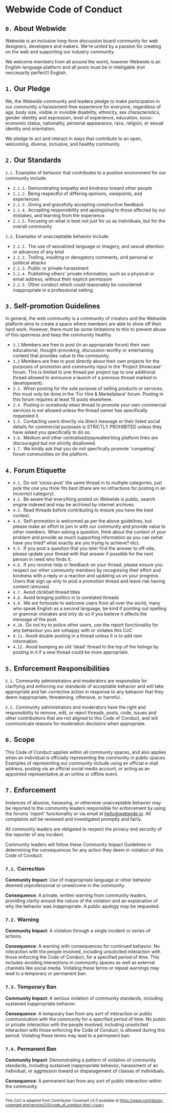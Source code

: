 
# Webwide Code of Conduct

## `0.` About Webwide
Webwide is an inclusive long-form discussion board community for web designers, developers and makers. We're united by a passion for creating on the web and supporting our industry community.

We welcome members from all around the world, however Webwide is an English-language platform and all posts must be in inteligable (not neccesarily perfect!) English.

## `1.` Our Pledge

We, the Webwide community and leaders pledge to make participation in our
community a harassment-free experience for everyone, regardless of age, body
size, visible or invisible disability, ethnicity, sex characteristics, gender
identity and expression, level of experience, education, socio-economic status,
nationality, personal appearance, race, religion, or sexual identity
and orientation.

We pledge to act and interact in ways that contribute to an open, welcoming,
diverse, inclusive, and healthy community.

## `2.` Our Standards

`2.1.` Examples of behavior that contributes to a positive environment for our
community include:

* `2.1.1.` Demonstrating empathy and kindness toward other people
* `2.1.2.` Being respectful of differing opinions, viewpoints, and experiences
* `2.1.3.` Giving and gracefully accepting constructive feedback
* `2.1.4.` Accepting responsibility and apologizing to those affected by our mistakes,
  and learning from the experience
* `2.1.5.` Focusing on what is best not just for us as individuals, but for the
  overall community

`2.2.` Examples of unacceptable behavior include:

* `2.2.1.` The use of sexualized language or imagery, and sexual attention or
  advances of any kind
* `2.2.2.` Trolling, insulting or derogatory comments, and personal or political attacks
* `2.2.3.` Public or private harassment
* `2.2.4.` Publishing others' private information, such as a physical or email
  address, without their explicit permission
* `2.2.5.` Other conduct which could reasonably be considered inappropriate in a
  professional setting
  
## `3.` Self-promotion Guidelines
In general, the web community is a community of creators and the Webwide platform aims to create a space where members are able to show off their hard work. However, there must be some limitations to this to prevent abuse of this openness and keep the community healthy.

* `3.1` Members are free to post (in an appropriate forum) their own educational, thought-provoking, discussion-worthy or entertaining content that provides value to the community.
* `3.2` Members are free to post directly about their own projects for the purposes of promotion and community input in the 'Project Showcase' forum. This is limited to one thread per project (up to one additional thread allowed to announce a launch of a previous thread marked in development).
* `3.3.` When posting for the sole purpose of selling products or services, this must only be done in the 'For Hire & Marketplace' forum. Posting in this forum requires at least 10 posts elsewhere.
* `3.4.` Posting in somebody elses thread to promote your own commercial services is not allowed unless the thread owner has specifically requested it.
* `3.5.` Contacting users directly via direct message or their listed social details for commercial purposes is STRICTLY PROHIBITED unless they have asked you specifically to do so.
* `3.6.` Medium and other centralised/paywalled blog platform links are discouraged but not strictly disallowed.
* `3.7.` We kindly ask that you do not specfically promote 'competing' forum communities on the platform.

## `4.` Forum Etiquette
* `4.1.` Do not 'cross-post' the same thread in to multiple categories, just pick the one you think fits best (there are no infractions for posting in an incorrect category).
* `4.2.` Be aware that everything posted on Webwide is public, search engine indexed and may be archived by internet archives.
* `4.3.` Read threads before contributing to ensure you have the best context.
* `4.4.` Self-promotion is welcomed as per the above guidelines, but please make an effort to join in with our community and provide value to other members.
When asking a question, think about the context of your problem and provide as much supporting information as you can (what have you tried? what exactly are you trying to achieve? etc).
* `4.5.` If you post a question that you later find the answer to off-site, please update your thread with that answer if possible for the next person in need who finds it.
* `4.6.` If you receive help or feedback on your thread, please ensure you respect our other community members by recognising their effort and kindness with a reply or a reaction and updating us on your progress. Users that sign up only to post a promotion thread and leave risk having content removed.
* `4.7.` Avoid clickbait thread titles
* `4.8.` Avoid bringing politics in to unrelated threads
* `4.9.` We are fortunate to welcome users from all over the world, many who speak English as a second language, be kind if pointing out spelling or grammar mistakes and only do so if you believe it affects the message of the post.
* `4.10.` Do not try to police other users, use the report functionality for any behaviour you are unhappy with or violates this CoC
* `4.11.` Avoid double posting in a thread unless it is to add new information.
* `4.12.` Avoid bumping an old 'dead' thread to the top of the listings by posting in it if a new thread could be more appropriate.

## `5.` Enforcement Responsibilities

`5.1.` Community administrators and moderators are responsible for clarifying and enforcing our standards of
acceptable behavior and will take appropriate and fair corrective action in
response to any behavior that they deem inappropriate, threatening, offensive,
or harmful.

`5.2.` Community administrators and moderators have the right and responsibility to remove, edit, or reject
threads, posts, code, issues and other contributions that are
not aligned to this Code of Conduct, and will communicate reasons for moderation
decisions when appropriate.

## `6.` Scope

This Code of Conduct applies within all community spaces, and also applies when
an individual is officially representing the community in public spaces.
Examples of representing our community include using an official e-mail address,
posting via an official social media account, or acting as an appointed
representative at an online or offline event.

## `7.` Enforcement

Instances of abusive, harassing, or otherwise unacceptable behavior may be
reported to the community leaders responsible for enforcement by using the forums 
'report' functionality or via email at hello@webwide.io.
All complaints will be reviewed and investigated promptly and fairly.

All community leaders are obligated to respect the privacy and security of the
reporter of any incident.

Community leaders will follow these Community Impact Guidelines in determining
the consequences for any action they deem in violation of this Code of Conduct:

### `7.1.` Correction

**Community Impact**: Use of inappropriate language or other behavior deemed
unprofessional or unwelcome in the community.

**Consequence**: A private, written warning from community leaders, providing
clarity around the nature of the violation and an explanation of why the
behavior was inappropriate. A public apology may be requested.

### `7.2.` Warning

**Community Impact**: A violation through a single incident or series
of actions.

**Consequence**: A warning with consequences for continued behavior. No
interaction with the people involved, including unsolicited interaction with
those enforcing the Code of Conduct, for a specified period of time. This
includes avoiding interactions in community spaces as well as external channels
like social media. Violating these terms or repeat warnings may lead to a temporary or
permanent ban.

### `7.3.` Temporary Ban

**Community Impact**: A serious violation of community standards, including
sustained inappropriate behavior.

**Consequence**: A temporary ban from any sort of interaction or public
communication with the community for a specified period of time. No public or
private interaction with the people involved, including unsolicited interaction
with those enforcing the Code of Conduct, is allowed during this period.
Violating these terms may lead to a permanent ban.

### `7.4.` Permanent Ban

**Community Impact**: Demonstrating a pattern of violation of community
standards, including sustained inappropriate behavior, harassment of an
individual, or aggression toward or disparagement of classes of individuals.

**Consequence**: A permanent ban from any sort of public interaction within
the community.

---

<sup>This CoC is adapted from Contributor Covenant v2.0 available at
https://www.contributor-covenant.org/version/2/0/code_of_conduct.html.</sup>

